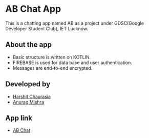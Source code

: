 
# AB Chat App

This is a chatting app named AB as a project under GDSC(Google Developer Student Club), IET Lucknow.




## About the app

 - Basic structure is written on KOTLIN.
 - FIREBASE is used for data base and user authentication.
 - Messages are end-to-end encrypted.
 

## Developed by
- [Harshit Chaurasia](https://github.com/harshit21-02)
- [Anurag Mishra](https://github.com/anurag8546)


## App link
 - [AB Chat](https://github.com/anurag8546/AB-Chat/blob/gh-pages/.apk%20file/AB%20chat%20app%20apk.apk)
